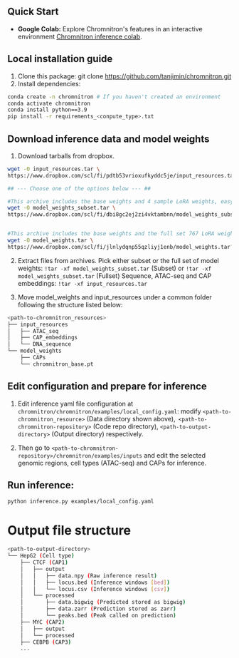 ## Quick Start
* **Google Colab:** Explore Chromnitron's features in an interactive environment [Chromnitron inference colab](https://colab.research.google.com/drive/1NEgKCjJ4ipGMrtq8MuTmWy4LcahGswjv?usp=sharing).

## Local installation guide

1. Clone this package: git clone https://github.com/tanjimin/chromnitron.git
2. Install dependencies:
```bash
conda create -n chromnitron # If you haven't created an environment
conda activate chromnitron
conda install python==3.9
pip install -r requirements_<conpute_type>.txt
```

## Download inference data and model weights
1. Download tarballs from dropbox.
```bash
wget -O input_resources.tar \
https://www.dropbox.com/scl/fi/pdtb53vrioxufkyddc5je/input_resources.tar?rlkey=1re0r0k6cisazqyyspcnrhdhg&st=ykb14uen&dl=1

## --- Choose one of the options below --- ##

#This archive includes the base weights and 4 sample LoRA weights, easy for testing <400MB>.
wget -O model_weights_subset.tar \
https://www.dropbox.com/scl/fi/dbi8gc2ej2zi4vktambnn/model_weights_subset.tar?rlkey=gd69we2pq6awjhkfh944iusdz&st=w0i2zgop&dl=1


#This archive includes the base weights and the full set 767 LoRA weights <24GB>.
wget -O model_weights.tar \
https://www.dropbox.com/scl/fi/jlnlydqnp55qzliyj1enb/model_weights.tar?rlkey=j7fypvzyyqhuw36l5gcgmly9s&st=5ixf4p4z&dl=1
```
2. Extract files from archives.
Pick either subset or the full set of model weights: `!tar -xf model_weights_subset.tar` (Subset) or `!tar -xf model_weights_subset.tar` (Fullset)
Sequence, ATAC-seq and CAP embeddings: `!tar -xf input_resources.tar`

3. Move model_weights and input_resources under a common folder following the structure listed below:
```bash
<path-to-chromnitron_resources>
├── input_resources
│   ├── ATAC_seq
│   ├── CAP_embeddings
│   └── DNA_sequence
└── model_weights
    ├── CAPs
    └── chromnitron_base.pt
```

## Edit configuration and prepare for inference
1. Edit inference yaml file configuration at `chromnitron/chromnitron/examples/local_config.yaml`: modify `<path-to-chromnitron_resource>` (Data directory shown above),` <path-to-chromnitron-repository>` (Code repo directory), `<path-to-output-directory>` (Output directory) respectively.

2. Then go to `<path-to-chromnitron-repository>/chromnitron/examples/inputs` and edit the selected genomic regions, cell types (ATAC-seq) and CAPs for inference.

## Run inference:
```bash
python inference.py examples/local_config.yaml
```

# Output file structure
```bash
<path-to-output-directory>
└── HepG2 (Cell type)
    ├── CTCF (CAP1)
    │   ├── output
    │   │   ├── data.npy (Raw inference result)
    │   │   ├── locus.bed (Inference windows [bed])
    │   │   └── locus.csv (Inference windows [csv])
    │   └── processed
    │       ├── data.bigwig (Predicted stored as bigwig)
    │       ├── data.zarr (Prediction stored as zarr)
    │       └── peaks.bed (Peak called on prediction)
    ├── MYC (CAP2)
    │   ├── output
    │   └── processed
    ├── CEBPB (CAP3)
    ...
```
